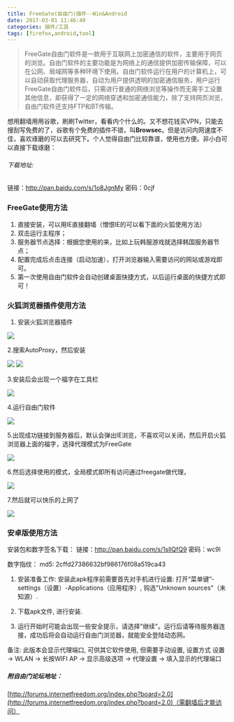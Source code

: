 ```yaml
---
title: FreeGate(自由门)插件--Win&Android
date: 2017-03-01 11:46:49
categories: 插件/工具
tags: [firefox,android,tool]
---
```

>   FreeGate自由门软件是一款用于互联网上加密通信的软件，主要用于网页的浏览。自由门软件的主要功能是为网络上的通信提供加密传输保障，可以在公网、局域网等多种环境下使用。自由门软件运行在用户的计算机上，可以自动获取代理服务器，自动为用户提供透明的加密通信服务，用户运行FreeGate自由门软件后，只需进行普通的网络浏览等操作而无需手工设置其他信息，即获得了一定的网络穿透和加密通信能力，除了支持网页浏览，自由门软件还支持FTP和BT传输。

想用翻墙用用谷歌，刷刷Twitter，看看内个什么的。又不想花钱买VPN，只能去搜刮写免费的了，谷歌有个免费的插件不错，叫**Browsec**。但是访问内网速度不佳，喜欢琢磨的可以去研究下。个人觉得自由门比较靠谱，使用也方便。非小白可以直接下载琢磨：
###### 下载地址:
链接：http://pan.baidu.com/s/1o8JgnMy    密码：0cjf

### FreeGate使用方法
1. 直接安装，可以用IE直接翻墙（憎恨IE的可以看下面的火狐使用方法）
2. 双击运行主程序；
3. 服务器节点选择：根据您使用的来，比如上玩韩服游戏就选择韩国服务器节点；
4. 配置完成后点击连接（启动加速），打开浏览器输入需要访问的网站或游戏即可。
5. 第一次使用自由门软件会自动创建桌面快捷方式，以后运行桌面的快捷方式即可！

### 火狐浏览器插件使用方法
1. 安装火狐浏览器插件

![](http://i1.piimg.com/567571/91134799fec95d16.png)

2.搜索AutoProxy，然后安装

![](http://i1.piimg.com/567571/aaa6c91e189b0660.png)
![](http://i1.piimg.com/567571/af70dd276d383642.png)

3.安装后会出现一个福字在工具栏

![](http://i1.piimg.com/567571/f01131f0b6b7ed80.png)

4.运行自由门软件

![](http://p1.bpimg.com/567571/cbf38bdff2d9131e.png)

5.出现成功链接到服务器后，默认会弹出IE浏览，不喜欢可以关闭，然后开启火狐浏览器上面的福字，选择代理模式为FreeGate

![](http://i1.piimg.com/567571/cc88e5e6680cae89.png)

6.然后选择使用的模式，全局模式即所有访问通过freegate做代理，

![](http://p1.bpimg.com/567571/d07e24b523ef5c47.png)

7.然后就可以快乐的上网了

![](http://i1.piimg.com/567571/aa69e04299fffc42.png)

### 安卓版使用方法

安装包和数字签名下载：
链接：http://pan.baidu.com/s/1sllQfQ9  密码：wc9l

数字指纹：
md5: 2cffd27386632bf986176f08a519ca43

1. 安装准备工作:
   安装此apk程序前需要首先对手机进行设置: 打开“菜单键”-settings（设置）-Applications（应用程序）, 钩选"Unknown sources"（未知源）.

2. 下载apk文件, 进行安装.

3. 运行开始时可能会出现一些安全提示，请选择"继续"。运行后请等待服务器连接，成功后将会自动运行自由门浏览器，就能安全登陆动态网。

备注:
此版本会显示代理端口, 可供其它软件使用, 但需要手动设置, 设置方式
设置 -> WLAN -> 长按WIFI AP -> 显示高级选项 -> 代理设置 -> 填入显示的代理端口

##### 附自由门论坛地址：

[http://forums.internetfreedom.org/index.php?board=2.0](http://forums.internetfreedom.org/index.php?board=2.0)（需翻墙后才能访问）